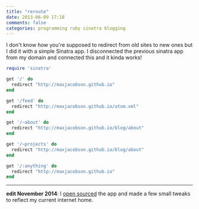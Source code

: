 ```yaml
---
title: "reroute"
date: 2013-06-09 17:18
comments: false
categories: programming ruby sinatra blogging
---
```


I don't know how you're supposed to redirect from old sites to new ones but I
did it with a simple Sinatra app. I disconnected the previous sinatra app from
my domain and connected this and it kinda works!

```ruby
require 'sinatra'

get '/' do
  redirect "http://maxjacobson.github.io"
end

get '/feed' do
  redirect "http://maxjacobson.github.io/atom.xml"
end

get '/~about' do
  redirect "http://maxjacobson.github.io/blog/about"
end

get '/~projects' do
  redirect "http://maxjacobson.github.io/blog/about"
end

get '/:anything' do
  redirect "http://maxjacobson.github.io"
end
```

* * *

**edit November 2014**: I [open sourced][] the app and made a few small tweaks
to reflect my current internet home.

[open sourced]: https://github.com/maxjacobson/maxjacobson.net
